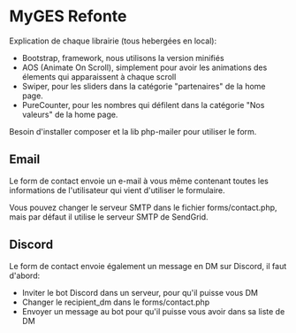 # MyGES Refonte

Explication de chaque librairie (tous hebergées en local):

* Bootstrap, framework, nous utilisons la version minifiés
* AOS (Animate On Scroll), simplement pour avoir les animations des élements qui apparaissent à chaque scroll
* Swiper, pour les sliders dans la catégorie "partenaires" de la home page.
* PureCounter, pour les nombres qui défilent dans la catégorie "Nos valeurs" de la home page.

Besoin d'installer composer et la lib php-mailer pour utiliser le form.

## Email

Le form de contact envoie un e-mail à vous même contenant toutes les informations de l'utilisateur qui vient d'utiliser le formulaire.

Vous pouvez changer le serveur SMTP dans le fichier forms/contact.php, mais par défaut il utilise le serveur SMTP de SendGrid.
## Discord

Le form de contact envoie également un message en DM sur Discord, il faut d'abord:

* Inviter le bot Discord dans un serveur, pour qu'il puisse vous DM
* Changer le recipient_dm dans le forms/contact.php
* Envoyer un message au bot pour qu'il puisse vous avoir dans sa liste de DM